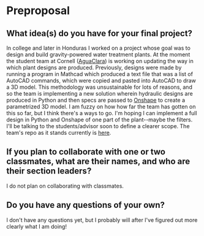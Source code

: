 # Preproposal

## What idea(s) do you have for your final project?

In college and later in Honduras I worked on a project whose goal was to design and build gravity-powered water treatment plants. 
At the moment the student team at Cornell ([AguaClara](http://aguaclara.cornell.edu/)) is working on updating the way in which plant designs 
are produced. Previously, designs were made by running a program in Mathcad which produced a text file that was a list of AutoCAD commands, 
which were copied and pasted into AutoCAD to draw a 3D model. This methodology was unsustainable for lots of reasons, and so the 
team is implementing a new solution wherein hydraulic designs are produced in Python and then specs are passed to 
[Onshape](https://www.onshape.com/) to create a parametrized 3D model. I am fuzzy on how how far the team has gotten on this so far, 
but I think there's a ways to go. I'm hoping I can implement a full design in Python and Onshape of one part of the plant--maybe the filters. 
I'll be talking to the students/advisor soon to define a clearer scope. The team's repo as it stands currently is 
[here](https://github.com/AguaClara/aguaclara). 

## If you plan to collaborate with one or two classmates, what are their names, and who are their section leaders?

I do not plan on collaborating with classmates. 

## Do you have any questions of your own?

I don't have any questions yet, but I probably will after I've figured out more clearly what I am doing!
